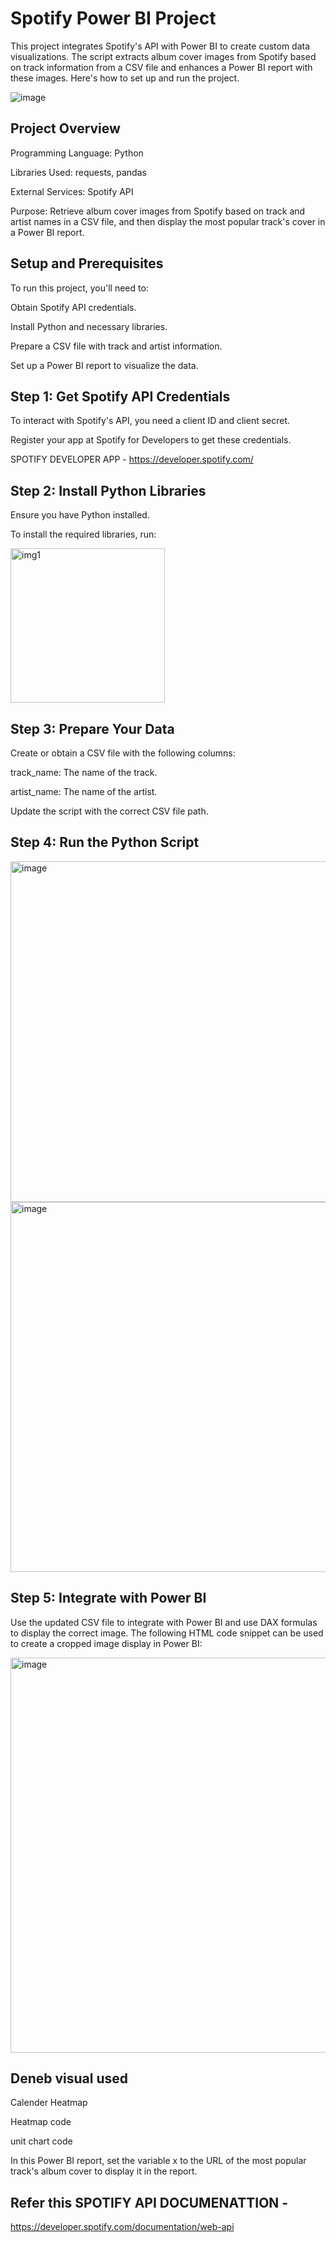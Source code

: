 #  Spotify Power BI Project
This project integrates Spotify's API with Power BI to create custom data visualizations. The script extracts album cover images from Spotify based on track information from a CSV file and enhances a Power BI report with these images. Here's how to set up and run the project.


![image](https://github.com/sonuf123/-/assets/24766030/63fa74a7-c940-4ff4-9c89-821f80cc0f3c)

##  Project Overview
Programming Language: Python

Libraries Used: requests, pandas

External Services: Spotify API

Purpose: Retrieve album cover images from Spotify based on track and artist names in a CSV file, and then display the most popular track's cover in a Power BI report.

 ##  Setup and Prerequisites
 
To run this project, you'll need to:

Obtain Spotify API credentials.

Install Python and necessary libraries.

Prepare a CSV file with track and artist information.

Set up a Power BI report to visualize the data.

##   Step 1: Get Spotify API Credentials

To interact with Spotify's API, you need a client ID and client secret.

Register your app at Spotify for Developers to get these credentials.

SPOTIFY DEVELOPER APP - https://developer.spotify.com/

##   Step 2: Install Python Libraries

Ensure you have Python installed.

To install the required libraries, run:

<img width="247" alt="img1" src="https://github.com/sonuf123/-/assets/24766030/82f9d257-ec29-4d7c-8b62-5cd1fa551a06">

## Step 3: Prepare Your Data

Create or obtain a CSV file with the following columns:

track_name: The name of the track.

artist_name: The name of the artist.

Update the script with the correct CSV file path.

##  Step 4: Run the Python Script

<img width="545" alt="image" src="https://github.com/sonuf123/-/assets/24766030/fe6e341b-0c99-4381-89eb-f744a8aef9aa">
<img width="592" alt="image" src="https://github.com/sonuf123/-/assets/24766030/403b7ef0-bcb7-44ff-a82d-17b69e2b3eb7">

## Step 5: Integrate with Power BI
Use the updated CSV file to integrate with Power BI and use DAX formulas to display the correct image. 
The following HTML code snippet can be used to create a cropped image display in Power BI:

<img width="632" alt="image" src="https://github.com/sonuf123/-/assets/24766030/d59b047b-2a9f-4576-8a79-6f1e58a40473">


## Deneb visual used 
Calender Heatmap

Heatmap code

unit chart code 

In this Power BI report, set the variable x to the URL of the most popular track's album cover to display it in the report.

## Refer this SPOTIFY API DOCUMENATTION -
https://developer.spotify.com/documentation/web-api


